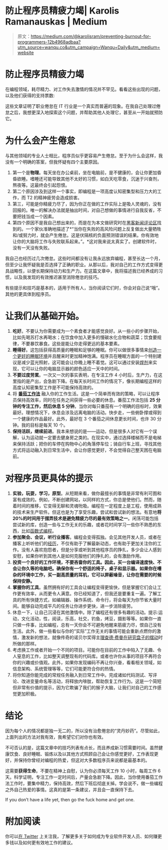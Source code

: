 # 防止程序员精疲力竭| Karolis Ramanauskas | Medium

> 原文：<https://medium.com/@karolisram/preventing-burnout-for-programmers-12b4968adbaa?utm_source=wanqu.co&utm_campaign=Wanqu+Daily&utm_medium=website>

# 防止程序员精疲力竭

在编程领域，耗尽精力、对工作失去激情的情况并不罕见。看看这些出现的问题，以及他们获得的支持票数:

这些文章证明了职业倦怠在 IT 行业是一个真实而普遍的现象。在我自己处理过倦怠之后，我想更深入地探索这个问题，并帮助其他人处理它，甚至从一开始就预防它。

# 为什么会产生倦怠

与其他领域的专业人士相比，程序员似乎更容易产生倦怠。至于为什么会这样，我没有一个明确的答案，但我怀疑有四个主要原因。

1.  第一个是**物理**。每天坐在办公桌前，坐在电脑前，是不健康的，会让你更加昏昏欲睡。嗜睡还可能导致其他不太好的习惯，如白天吃零食，沉迷于兴奋剂，熬夜等。这最终会引起怨恨。
2.  第二个原因涉及到这样一个事实，即编程是一项高度认知密集型和压力大的工作，而 T2 的精神疲劳会造成损害。
3.  第三，可能是你精疲力尽了，因为你正在做的工作实际上是吸人灵魂的，没有回报的。唯一的解决办法就是抽出时间，对自己想做的事情进行自我反省，不要把钱当成一个因素。
4.  第四个原因不是我自己想出来的，而是在为本文做研究时在[黑客新闻评论区](https://news.ycombinator.com/item?id=5630445)找到的。一个家伙准确地描述了*“当你在失败的高风险问题上反复做出大量牺牲和/或努力时，就会产生倦怠。这是伏隔核的负面预测错误的结果。你有效地让你的大脑将工作与失败联系起来。”。*这对我来说太真实了。创建软件时，没有一天没有失败。

我自己也经历过几次倦怠。这些时间都没有让我永远放弃编程，甚至长达一个月，但至少让我怀疑我是否选择了正确的职业。从那以后，我对自己的工作方式变得更具战略性，以便长期保持动力和生产力。在这篇文章中，我将描述我已经养成的习惯，以及我发现的有效推迟甚至消除倦怠的技巧。

有些提示和技巧是基本的，适用于所有人，当你阅读它们时，你会对自己说“哦”。其他的更具体到程序员。

# 让我们从基础开始。

1.  **吃好**。不要认为你需要成为一个素食者才能感觉良好。从一些小的步骤开始，比如先喝苏打水再喝水；在饮食中加入更多的慢碳水化合物和蔬菜；饮食要规律，不要暴饮暴食。这些是能让你走得更远的基本要素。
2.  **睡得好**。这包括获得高质量的睡眠和足够的睡眠。你可以做很多事情来[创造一个更好的睡眠环境](http://theshawnstevensonmodel.com/sleep-problems-tips/)并且醒来时更加精神饱满。程序员在睡眠方面的一个特别建议是减少蓝光照射，这可能会让你晚上睡不着觉。这可以通过安装[焊剂](https://justgetflux.com/)来实现，它可以让你的电脑显示器的颜色适应一天中的时间。
3.  **不要过度劳累**。一次又一次的事实表明，在专注工作 4 小时后，生产力，在这里指的是产出，会急剧下降。在每天长时间工作的情况下，像长期编程这样的高度认知密集型工作是不可能保持高效的。
4.  将 [**番茄工作法**](http://pomodorotechnique.com/) 融入你的工作生活。这是一个简单而有效的策略，可以让程序员保持高效率，同时在任务之间获得一些必要的休息。番茄工作法包括 **25 分钟的专注工作，然后休息 5 分钟**。当你对每只番茄有一个明确的目标时，效果最好。理想情况下，休息会涉及远离电脑的活动。快步走，一些俯卧撑或得到一个健康的作品最好。此外，最好在 3 个番茄之间休息更长时间，也许 30 分钟。我的目标是每天 10 个。
5.  **保持活跃，继续前进**。我本来想说的是——运动，但是很多人对它有一个误解，认为运动就一定要去健身房之类的。在现实中，通过选择楼梯而不是电梯来保持活跃；把你的车停在购物中心的角落停车位；骑自行车上班，寻找其他方式将运动融入到日常生活中，会让你感觉更好，不会觉得自己整天困在电脑前。

# 对程序员更具体的提示

1.  **实验，玩耍，学习，原型**。从短期来看，做你最擅长的事情是非常有利可图和富有成效的。例如，不断创建网站，以同样的方式，你总是使他们。然而，随着时间的推移，它变得无聊和灵魂吮吸。编程在一定程度上是工程，使用成熟的技术来生产软件。但这也是为了享受乐趣，尝试和尝试新的想法。有意地**将 20%的时间用于摆弄技术是避免精疲力尽的最有效策略之一**。闲荡可能包括尝试新的库，创造一些与工作无关的乐趣，或者花时间学习一些你不熟悉的东西，比如[函数式编程](https://en.wikipedia.org/wiki/Functional_programming)。
2.  **参加聚会、会议，听行业播客**。编程会变得孤独。会见其他开发人员，或者在播客上听听他们的[经历](http://thisdeveloperslife.com/)，不仅有助于了解最新动态，也有助于更加关注你的工作。没有人喜欢抱怨者，但是分享或听到其他程序员的挣扎，多少会让人感到安慰，如果你听到其他人是如何克服他们的挣扎的，会有激励作用。
3.  **投资一个良好的工作环境，不要吝啬你的工具。因此，买一台编译速度快、不会让你久等的电脑吧。确保你有一个舒适的椅子，桌子和显示器。如果你在嘈杂的环境中工作，买一副高质量的耳机，它可以屏蔽噪音，让你在需要的时候保持安静。**
4.  **掌握你的工具**。虽然拥有好的工具会让编程变得更愉快，但是掌握它们会让工作更有效率，从而更令人满意。你已经知道了，但我还是要重复一遍。了解工具的所有快捷方式，如编辑器、操作系统、命令行，将会每天为你节省大量时间。能够自动完成平凡的任务让你进步更快，进一步消除疲劳。
5.  休息一下，让自己沉浸在其他激情中。除了编程还有很多有趣的活动。提示:运动，文化活动，性，阅读，乐高，社交，钓鱼，烤豆，摄影等等。如果你一直只做一件事，比如编程，总有一天你会不可避免地醒来筋疲力尽，恨自己没有生活。此外，做一些看似与你的“实际”工作无关的事情可能会重新点燃你的激情，激发新的想法，就像传奇的诺贝尔奖得主[理查德·费曼在研究盘子的摆动](http://www.physics.ohio-state.edu/~kilcup/262/feynman.html)时所做的那样。
6.  考虑换工作或者开始一个不同的项目。可能你在目前的工作中陷入了无趣、令人窒息的工作，比如整天调整现有的代码库。或者也许你从事的项目不再符合你的兴趣或价值观。此外，如果你发现编码不再让你兴奋，看看相关领域，如信息架构、系统管理等等，它们可能更符合你的热情。
7.  将你知道你能完成的常规任务融入到日常工作中。完成诸如代码测试、写评论、改进变量命名等活动，将释放内啡肽，帮助恢复工作行为。这是一个简短但非常有价值的提示，因为它欺骗了我们的猴子大脑，让我们对自己的工作感觉更加积极。

# 结论

因为每个人的情况都是独一无二的，所以没有治愈倦怠的“灵丹妙药”。尽管如此，上面列出的方法对我有效，我希望它们对你也有效。

不可否认的是，这篇文章中的技巧列表有点长，而且养成新习惯需要时间。虽然健康饮食、良好睡眠、锻炼以及以其他方式照顾自己会让你感觉更好，工作表现更好，并保持你曾经对编程的热爱，但这对大多数程序员来说都是最基本的。

这需要**获得生命**。不要在精神上自慰，认为你必须每天工作 10 小时，每周工作 6 天。科学证明，专注工作一定时间后，产量会急剧下降。因此，当你使用番茄工作法工作时，要集中精力，保持高效，然后下班后彻底关掉。学会说不，做一些编程之外自己热爱的事情。这真的是第一条建议，并且会一直保持下去。



If you don’t have a life yet, then go the fuck home and get one.



# 附加阅读

你可以[在 Twitter](https://twitter.com/karooolis) 上关注我，了解更多关于如何成为专业软件开发人员、如何赚更多钱以及如何更有效地工作的建议。